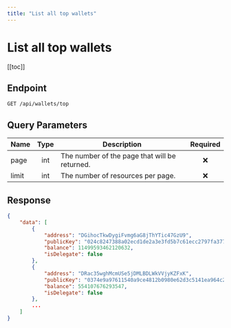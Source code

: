 ```yaml
---
title: "List all top wallets"
---
```


# List all top wallets

[[toc]]

## Endpoint

```
GET /api/wallets/top
```

## Query Parameters

| Name  | Type | Description                                   | Required |
|-------|:----:|-----------------------------------------------|:--------:|
| page  | int  | The number of the page that will be returned. | :x:      |
| limit | int  | The number of resources per page.             | :x:      |

## Response

```json
{
    "data": [
        {
            "address": "DGihocTkwDygiFvmg6aG8jThYTic47GzU9",
            "publicKey": "024c8247388a02ecd1de2a3e3fd5b7c61ecc2797fa3776599d558333ef1802d231",
            "balance": 11499593462120632,
            "isDelegate": false
        },
        {
            "address": "DRac35wghMcmUSe5jDMLBDLWkVVjyKZFxK",
            "publicKey": "0374e9a97611540a9ce4812b0980e62d3c5141ea964c2cab051f14a78284570dcd",
            "balance": 554107676293547,
            "isDelegate": false
        },
        ...
    ]
}
```
